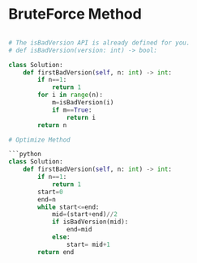 # BruteForce Method

```python

# The isBadVersion API is already defined for you.
# def isBadVersion(version: int) -> bool:

class Solution:
    def firstBadVersion(self, n: int) -> int:
        if n==1:
            return 1
        for i in range(n):
            m=isBadVersion(i)
            if m==True:
                return i
        return n

# Optimize Method

```python
class Solution:
    def firstBadVersion(self, n: int) -> int:
        if n==1:
            return 1
        start=0
        end=n
        while start<=end:
            mid=(start+end)//2
            if isBadVersion(mid):
                end=mid
            else:
                start= mid+1
        return end